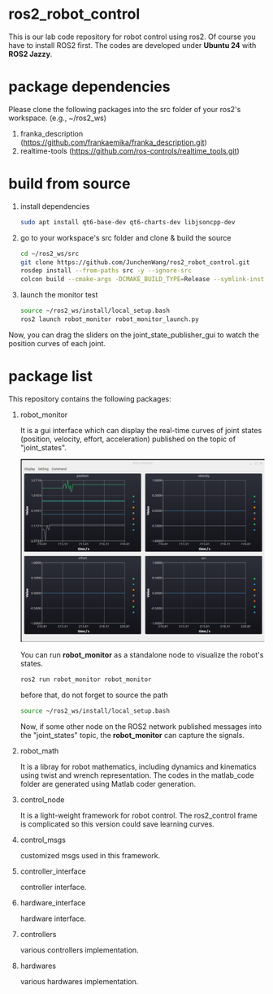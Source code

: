 # ros2_robot_control

This is our lab code repository for robot control using ros2. Of course you have to install ROS2  first. The codes are developed under **Ubuntu 24** with **ROS2 Jazzy**.

# package dependencies

Please clone the following packages into the src folder of your ros2's workspace. (e.g., ~/ros2_ws)

1. franka_description (https://github.com/frankaemika/franka_description.git)
2. realtime-tools (https://github.com/ros-controls/realtime_tools.git)

# build from source

1. install dependencies

   ```bash
   sudo apt install qt6-base-dev qt6-charts-dev libjsoncpp-dev
   ```
2. go to your workspace's src folder and clone & build the source

   ```bash
   cd ~/ros2_ws/src
   git clone https://github.com/JunchenWang/ros2_robot_control.git
   rosdep install --from-paths src -y --ignore-src
   colcon build --cmake-args -DCMAKE_BUILD_TYPE=Release --symlink-install
   ```
3. launch the monitor test

   ```bash
   source ~/ros2_ws/install/local_setup.bash
   ros2 launch robot_monitor robot_monitor_launch.py
   ```

Now, you can drag the sliders on the joint_state_publisher_gui to watch the position curves of each joint.

# package list

This repository contains the following packages:

1. robot_monitor

   It is a gui interface which can display the real-time curves of joint states (position, velocity, effort, acceleration) published on the topic of "joint_states".

   ![1730629536341](images/README/1730629536341.png)

   You can run **robot_monitor** as a standalone node to visualize the robot's states.

   ```bash
   ros2 run robot_monitor robot_monitor
   ```
   before that, do not forget to source the path

   ```bash
   source ~/ros2_ws/install/local_setup.bash
   ```
   Now, if some other node on the ROS2 network published messages into the "joint_states" topic, the **robot_monitor** can capture the signals.
2. robot_math

   It is a libray for robot mathematics, including dynamics and kinematics using twist and wrench representation. The codes in the matlab_code folder are generated using Matlab coder generation.
   
3. control_node

   It is a light-weight framework for robot control. The ros2_control frame is complicated so this version could save learning curves.

4. control_msgs
   
   customized msgs used in this framework.

5. controller_interface

   controller interface.

6. hardware_interface

   hardware interface.

7. controllers 

   various controllers implementation.

8. hardwares 

   various hardwares implementation.